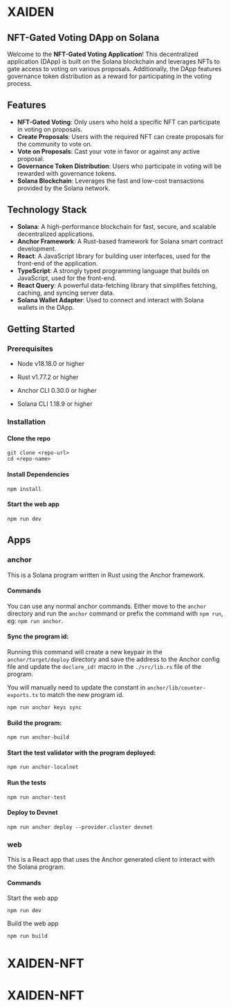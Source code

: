 # XAIDEN

## NFT-Gated Voting DApp on Solana

Welcome to the **NFT-Gated Voting Application**! This decentralized application (DApp) is built on the Solana blockchain and leverages NFTs to gate access to voting on various proposals. Additionally, the DApp features governance token distribution as a reward for participating in the voting process.

## Features

- **NFT-Gated Voting**: Only users who hold a specific NFT can participate in voting on proposals.
- **Create Proposals**: Users with the required NFT can create proposals for the community to vote on.
- **Vote on Proposals**: Cast your vote in favor or against any active proposal.
- **Governance Token Distribution**: Users who participate in voting will be rewarded with governance tokens.
- **Solana Blockchain**: Leverages the fast and low-cost transactions provided by the Solana network.

## Technology Stack

- **Solana**: A high-performance blockchain for fast, secure, and scalable decentralized applications.
- **Anchor Framework**: A Rust-based framework for Solana smart contract development.
- **React**: A JavaScript library for building user interfaces, used for the front-end of the application.
- **TypeScript**: A strongly typed programming language that builds on JavaScript, used for the front-end.
- **React Query**: A powerful data-fetching library that simplifies fetching, caching, and syncing server data.
- **Solana Wallet Adapter**: Used to connect and interact with Solana wallets in the DApp.

## Getting Started

### Prerequisites

- Node v18.18.0 or higher

- Rust v1.77.2 or higher
- Anchor CLI 0.30.0 or higher
- Solana CLI 1.18.9 or higher

### Installation

#### Clone the repo

```shell
git clone <repo-url>
cd <repo-name>
```

#### Install Dependencies

```shell
npm install
```

#### Start the web app

```
npm run dev
```

## Apps

### anchor

This is a Solana program written in Rust using the Anchor framework.

#### Commands

You can use any normal anchor commands. Either move to the `anchor` directory and run the `anchor` command or prefix the command with `npm run`, eg: `npm run anchor`.

#### Sync the program id:

Running this command will create a new keypair in the `anchor/target/deploy` directory and save the address to the Anchor config file and update the `declare_id!` macro in the `./src/lib.rs` file of the program.

You will manually need to update the constant in `anchor/lib/counter-exports.ts` to match the new program id.

```shell
npm run anchor keys sync
```

#### Build the program:

```shell
npm run anchor-build
```

#### Start the test validator with the program deployed:

```shell
npm run anchor-localnet
```

#### Run the tests

```shell
npm run anchor-test
```

#### Deploy to Devnet

```shell
npm run anchor deploy --provider.cluster devnet
```

### web

This is a React app that uses the Anchor generated client to interact with the Solana program.

#### Commands

Start the web app

```shell
npm run dev
```

Build the web app

```shell
npm run build
```
# XAIDEN-NFT
# XAIDEN-NFT
